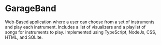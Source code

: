 # GarageBand
Web-Based application where a user can choose from a set of instruments and play each instrument. Includes a list of visualizers and a playlist of songs for instruments to play. Implemented using TypeScript, NodeJs, CSS, HTML, and SQLite. 
